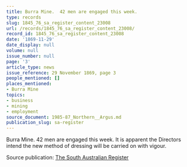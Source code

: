```yaml
---
title: Burra Mine.  42 men are engaged this week.
type: records
slug: 1845_76_sa_register_content_23008
url: /records/1845_76_sa_register_content_23008/
record_id: 1845_76_sa_register_content_23008
date: '1869-11-29'
date_display: null
volume: null
issue_number: null
page: '3'
article_type: news
issue_reference: 29 November 1869, page 3
people_mentioned: []
places_mentioned:
- Burra Mine
topics:
- business
- mining
- employment
source_document: 1985-87_Northern__Argus.md
publication_slug: sa-register
---
```


Burra Mine.  42 men are engaged this week.   It is apparent the Directors intend the new method of dressing will be carried on with vigour.

Source publication: [The South Australian Register](/publications/sa-register/)
